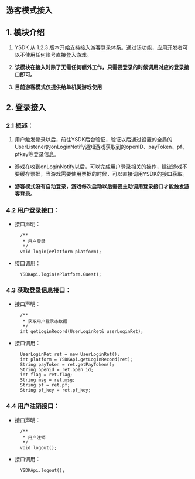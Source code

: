 ## 游客模式接入

## 1. 模块介绍

1. YSDK 从 1.2.3 版本开始支持接入游客登录体系。通过该功能，应用开发者可以不使用任何账号直接登入游戏。

2. **该模块在接入时除了无需任何额外工作，只需要登录的时候调用对应的登录接口即可。**

3. **目前游客模式仅提供给单机类游戏使用**

## 2. 登录接入

### 2.1 概述：

1. 用户触发登录以后，前往YSDK后台验证，验证以后通过设置的全局的UserListener的onLoginNotify通知游戏获取到的openID、payToken、pf、pfkey等登录信息。

- 游戏在收到onLoginNotify以后，可以完成用户登录相关的操作，建议游戏不要缓存票据，当游戏需要使用票据的时候，可以直接调用YSDK的接口获取。

- **游客模式没有自动登录，游戏每次启动以后需要主动调用登录接口才能触发游客登录。**


### 4.2 用户登录接口：

- 接口声明：

		/**
	     * 用户登录
	     */
		void login(ePlatform platform);
	
- 接口调用：
 
 		YSDKApi.login(ePlatform.Guest);
 		
### 4.3 获取登录信息接口：

- 接口声明：

		/**
	     * 获取用户登录态数据
	     */
		int getLoginRecord(UserLoginRet& userLoginRet);
	
- 接口调用：
 
 		UserLoginRet ret = new UserLoginRet();
    	int platform = YSDKApi.getLoginRecord(ret);
    	String payToken = ret.getPayToken();
    	String openid = ret.open_id;
    	int flag = ret.flag;
    	String msg = ret.msg;
    	String pf = ret.pf;
    	String pf_key = ret.pf_key;

### 4.4 用户注销接口：

- 接口声明：

		/**
	     * 用户注销
	     */
		void logout();
	
- 接口调用：
 
 		YSDKApi.logout();
 		
